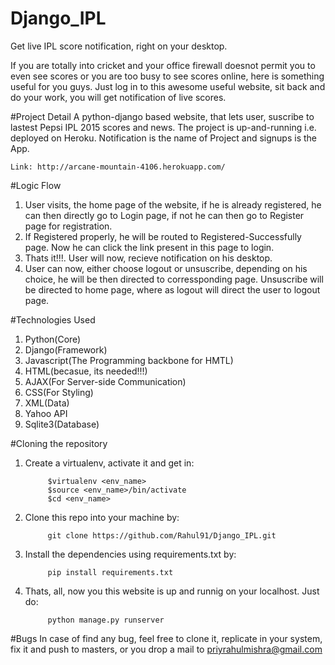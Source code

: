 # Django_IPL
Get live IPL score notification, right on your desktop.

If you are totally into cricket and your office firewall doesnot permit you to even see scores or you are too busy to see scores online, here is something useful for you guys.
Just log in to this awesome useful website, sit back and do your work, you will get notification of live scores.

#Project Detail
A python-django based website, that lets user, suscribe to lastest Pepsi IPL 2015 scores and news.
The project is up-and-running i.e. deployed on Heroku.
Notification is the name of Project and signups is the App.
    
    Link: http://arcane-mountain-4106.herokuapp.com/


#Logic Flow
1. User visits, the home page of the website, if he is already registered, he can then directly go to Login page, if not he can then go to Register page for registration.
2. If Registered properly, he will be routed to Registered-Successfully page. Now he can click the link present in this page to login.
3. Thats it!!!. User will now, recieve notification on his desktop.
4. User can now, either choose logout or unsuscribe, depending on his choice, he will be then directed to corressponding page. Unsuscribe will be directed to home page, where as logout will direct the user to logout page.

#Technologies Used

   1. Python(Core)
   2. Django(Framework)
   3. Javascript(The Programming backbone for HMTL)
   4. HTML(becasue, its needed!!!)
   5. AJAX(For Server-side Communication)
   6. CSS(For Styling)
   7. XML(Data)
   8. Yahoo API
   9. Sqlite3(Database)
  
#Cloning the repository

1. Create a virtualenv, activate it and get in:

            $virtualenv <env_name>
            $source <env_name>/bin/activate
            $cd <env_name>

2. Clone this repo into your machine by:

            git clone https://github.com/Rahul91/Django_IPL.git

3. Install the dependencies using requirements.txt by:

            pip install requirements.txt

4. Thats, all, now you this website is up and runnig on your localhost. Just do:

            python manage.py runserver
            
#Bugs
In case of find any bug, feel free to clone it, replicate in your system, fix it and push to masters, or you drop a mail to priyrahulmishra@gmail.com
